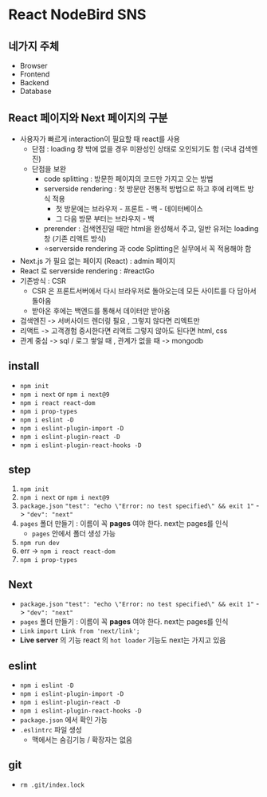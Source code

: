 # React NodeBird SNS

## 네가지 주체
* Browser
* Frontend
* Backend
* Database

## React 페이지와 Next 페이지의 구분
* 사용자가 빠르게 interaction이 필요할 때 react를 사용
    * 단점 : loading 창 밖에 없을 경우 미완성인 상태로 오인되기도 함 (국내 검색엔진)
    * 단점을 보완 
        * code splitting : 방문한 페이지의 코드만 가지고 오는 방법
        * serverside rendering : 첫 방문만 전통적 방법으로 하고 후에 리액트 방식 적용
            * 첫 방문에는 브라우저 - 프론트 - 백 - 데이터베이스 
            * 그 다음 방문 부터는 브라우저 - 백
        * prerender : 검색엔진일 때만 html을 완성해서 주고, 일반 유저는 loading 창 (기존 리액트 방식)
        * ⭐️serverside rendering 과 code Splitting은 실무에서 꼭 적용해야 함
* Next.js 가 필요 없는 페이지 (React) : admin 페이지
* React 로 serverside rendering : #reactGo
* 기존방식 : CSR 
    * CSR 은 프론트서버에서 다시 브라우저로 돌아오는데 모든 사이트를 다 담아서 돌아옴
    * 받아온 후에는 백엔드를 통해서 데이터만 받아옴
* 검색엔진 -> 서버사이드 렌더링 필요 , 그렇지 않다면 리엑트만
* 리액트 -> 고객경험 중시한다면 리액트 그렇지 않아도 된다면 html, css
* 관계 중심 -> sql / 로그 쌓일 때 , 관계가 없을 때 -> mongodb

## install 
* `npm init`
* `npm i next` or `npm i next@9`
* `npm i react react-dom`
* `npm i prop-types`
* `npm i eslint -D`
* `npm i eslint-plugin-import -D`
* `npm i eslint-plugin-react -D`
* `npm i eslint-plugin-react-hooks -D`

## step 
1. `npm init`
2. `npm i next` or `npm i next@9`
3. `package.json` `"test": "echo \"Error: no test specified\" && exit 1"` -> `"dev": "next"`
4. `pages` 폴더 만들기 : 이름이 꼭 **pages** 여야 한다. next는 pages를 인식
    * `pages` 안에서 폴더 생성 가능
5. `npm run dev`
6. err -> `npm i react react-dom`
7. `npm i prop-types`

## Next
* `package.json` `"test": "echo \"Error: no test specified\" && exit 1"` -> `"dev": "next"`
* `pages` 폴더 만들기 : 이름이 꼭 **pages** 여야 한다. next는 pages를 인식
* `Link` `import Link from 'next/link';`
* **Live server** 의 기능 react 의 `hot loader` 기능도 next는 가지고 있음

## eslint
* `npm i eslint -D`
* `npm i eslint-plugin-import -D`
* `npm i eslint-plugin-react -D`
* `npm i eslint-plugin-react-hooks -D`
* `package.json` 에서 확인 가능
* `.eslintrc` 파일 생성
    * 맥에서는 숨김기능 / 확장자는 없음

## git 
* `rm .git/index.lock` 